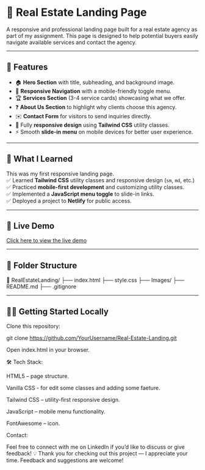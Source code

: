 # 🏡 Real Estate Landing Page

A responsive and professional landing page built for a real estate agency as part of my assignment. This page is designed to help potential buyers easily navigate available services and contact the agency.

---

## 🎯 Features
- 🏠 **Hero Section** with title, subheading, and background image.
- 🧭 **Responsive Navigation** with a mobile-friendly toggle menu.
- 🏆 **Services Section** (3-4 service cards) showcasing what we offer.
- ❓ **About Us Section** to highlight why clients choose this agency.
- ✉️ **Contact Form** for visitors to send inquiries directly.
- 📱 Fully **responsive design** using **Tailwind CSS** utility classes.
- ⚡ Smooth **slide-in menu** on mobile devices for better user experience.

---

## 🧠 What I Learned
This was my first responsive landing page.  
✅ Learned **Tailwind CSS** utility classes and responsive design (`sm`, `md`, etc.)  
✅ Practiced **mobile-first development** and customizing utility classes.  
✅ Implemented a **JavaScript menu toggle** to slide-in links.  
✅ Deployed a project to **Netlify** for public access.

---

## 🚀 Live Demo
[Click here to view the live demo](https://your-netlify-link.netlify.app)

---

## 📂 Folder Structure

📂 RealEstateLanding/
├── index.html
├── style.css
├── Images/
├── README.md
├── .gitignore

---

## 🧑‍💻 Getting Started Locally

Clone this repository:

   git clone https://github.com/YourUsername/Real-Estate-Landing.git
   
Open index.html in your browser.


🛠️ Tech Stack: 

   HTML5 – page structure.
   
   Vanilla CSS - for edit some classes and adding some faeture.
   
   Tailwind CSS – utility-first responsive design.

   JavaScript – mobile menu functionality.

   FontAwesome – icon.



Contact: 

Feel free to connect with me on LinkedIn if you’d like to discuss or give feedback!
💡 Thank you for checking out this project — I appreciate your time. Feedback and suggestions are welcome!






